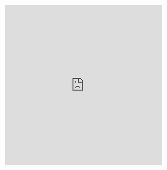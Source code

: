 <iframe width="100%" height="515" src="https://www.youtube.com/embed/yU2OSrwGbps?si=C3qiBZKD8WhbohG1" title="YouTube video player" frameborder="0" allow="accelerometer; autoplay; clipboard-write; encrypted-media; gyroscope; picture-in-picture; web-share" allowfullscreen></iframe>